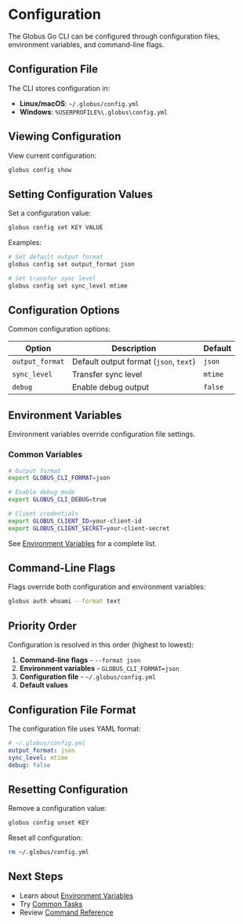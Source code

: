 # Configuration

The Globus Go CLI can be configured through configuration files, environment variables, and command-line flags.

## Configuration File

The CLI stores configuration in:

- **Linux/macOS**: `~/.globus/config.yml`
- **Windows**: `%USERPROFILE%\.globus\config.yml`

## Viewing Configuration

View current configuration:

```bash
globus config show
```

## Setting Configuration Values

Set a configuration value:

```bash
globus config set KEY VALUE
```

Examples:

```bash
# Set default output format
globus config set output_format json

# Set transfer sync level
globus config set sync_level mtime
```

## Configuration Options

Common configuration options:

| Option | Description | Default |
|--------|-------------|---------|
| `output_format` | Default output format (`json`, `text`) | `json` |
| `sync_level` | Transfer sync level | `mtime` |
| `debug` | Enable debug output | `false` |

## Environment Variables

Environment variables override configuration file settings.

### Common Variables

```bash
# Output format
export GLOBUS_CLI_FORMAT=json

# Enable debug mode
export GLOBUS_CLI_DEBUG=true

# Client credentials
export GLOBUS_CLIENT_ID=your-client-id
export GLOBUS_CLIENT_SECRET=your-client-secret
```

See [Environment Variables](../guides/environment-variables.md) for a complete list.

## Command-Line Flags

Flags override both configuration and environment variables:

```bash
globus auth whoami --format text
```

## Priority Order

Configuration is resolved in this order (highest to lowest):

1. **Command-line flags** - `--format json`
2. **Environment variables** - `GLOBUS_CLI_FORMAT=json`
3. **Configuration file** - `~/.globus/config.yml`
4. **Default values**

## Configuration File Format

The configuration file uses YAML format:

```yaml
# ~/.globus/config.yml
output_format: json
sync_level: mtime
debug: false
```

## Resetting Configuration

Remove a configuration value:

```bash
globus config unset KEY
```

Reset all configuration:

```bash
rm ~/.globus/config.yml
```

## Next Steps

- Learn about [Environment Variables](../guides/environment-variables.md)
- Try [Common Tasks](../guides/common-tasks.md)
- Review [Command Reference](../reference/index.md)
